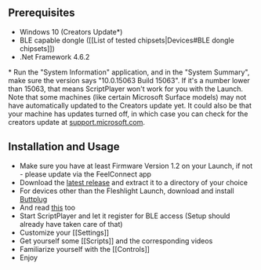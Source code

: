 ## Prerequisites

* Windows 10 (Creators Update*)
* BLE capable dongle ([[List of tested chipsets|Devices#BLE dongle chipsets]])
* .Net Framework 4.6.2

\* Run the "System Information" application, and in the "System Summary", make sure the version says "10.0.15063 Build 15063". If it's a number lower than 15063, that means ScriptPlayer won't work for you with the Launch. Note that some machines (like certain Microsoft Surface models) may not have automatically updated to the Creators update yet. It could also be that your machine has updates turned off, in which case you can check for the creators update at [support.microsoft.com](https://support.microsoft.com/en-us/instantanswers/d4efb316-79f0-1aa1-9ef3-dcada78f3fa0/get-the-windows-10-creators-update).

## Installation and Usage

* Make sure you have at least Firmware Version 1.2 on your Launch, if not - please update via the FeelConnect app
* Download the [latest release](https://github.com/FredTungsten/ScriptPlayer/releases) and extract it to a directory of your choice
* For devices other than the Fleshlight Launch, download and install [Buttplug](https://ci.appveyor.com/api/buildjobs/m2um3qsl4t2rlbc1/artifacts/Buttplug-Release-0.0.0.421-installer.exe)
* And read [this](https://metafetish.club/t/using-buttplug-with-scriptplayer/68) too
* Start ScriptPlayer and let it register for BLE access (Setup should already have taken care of that)
* Customize your [[Settings]]
* Get yourself some [[Scripts]] and the corresponding videos
* Familiarize yourself with the [[Controls]]
* Enjoy
